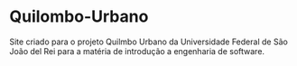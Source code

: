 # Quilombo-Urbano
Site criado para o projeto Quilmbo Urbano da Universidade Federal de São João del Rei para a matéria de introdução a engenharia de software.
